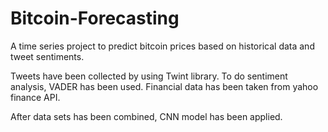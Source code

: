 # Bitcoin-Forecasting
A time series project to predict bitcoin prices based on historical data and tweet sentiments.

Tweets have been collected by using Twint library. To do sentiment analysis, VADER has been used.
Financial data has been taken from yahoo finance API.

After data sets has been combined, CNN model has been applied.
